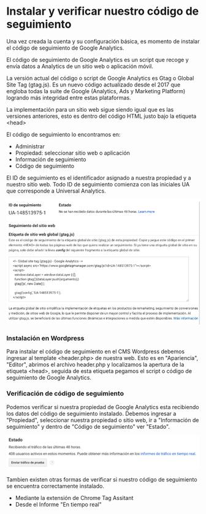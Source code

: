 # Instalar y verificar nuestro código de seguimiento

Una vez creada la cuenta y su configuración básica, es momento de instalar el código de seguimiento de Google Analytics.

El código de seguimiento de Google Analytics es un script que recoge y envía datos a Analytics de un sitio web o aplicación móvil.

La versión actual del código o script de Google Analytics es Gtag o Global Site Tag \(gtag.js\). Es un nuevo código actualizado desde el 2017 que engloba todas la suite de Google \(Analytics, Ads y Marketing Platform\) logrando más integridad entre estas plataformas.

La implementación para un sitio web sigue siendo igual que es las versiones anteriores, esto es dentro del código HTML justo bajo la etiqueta &lt;head&gt;

El código de seguimiento lo encontramos en:

* Administrar
* Propiedad: seleccionar sitio web o aplicación
* Información de seguimiento
* Código de seguimiento

El ID de seguimiento es el identificador asignado a nuestra propiedad y a nuestro sitio web. Todo ID de seguimiento comienza con las iniciales UA que corresponde a Universal Analytics.

![](../.gitbook/assets/captura-de-pantalla-2019-09-22-a-la-s-22.23.53.png)

### Instalación en Wordpress

Para instalar el código de seguimiento en el CMS Wordpress debemos ingresar al template &lt;header.php&gt; de nuestra web. Esto es en "Apariencia", "Editor", abrimos el archivo header.php y localizamos la apertura de la etiqueta &lt;head&gt;, seguida de esta etiqueta pegamos el script o código de seguimiento de Google Analytics.

### Verificación de código de seguimiento

Podemos verificar si nuestra propiedad de Google Analytics esta recibiendo los datos del código de seguimiento instalado. Debemos ingresar a "Propiedad", seleccionar nuestra propiedad o sitio web, ir a "Información de seguimiento" y dentro de "Código de seguimiento" ver "Estado".

![](../.gitbook/assets/captura-de-pantalla-2019-09-23-a-la-s-00.24.38.png)

Tambien existen otras formas de verificar si nuestro código de seguimiento se encuentra correctamente instalado.

* Mediante la extensión de Chrome Tag Assitant
* Desde el Informe "En tiempo real"

